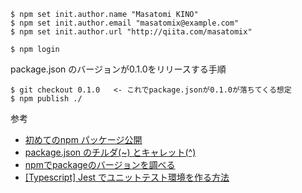 
```
$ npm set init.author.name "Masatomi KINO"
$ npm set init.author.email "masatomix@example.com"
$ npm set init.author.url "http://qiita.com/masatomix"

$ npm login
```



package.json のバージョンが0.1.0をリリースする手順

```
$ git checkout 0.1.0   <- これでpackage.jsonが0.1.0が落ちてくる想定
$ npm publish ./
```

参考

- [初めてのnpm パッケージ公開](https://qiita.com/TsutomuNakamura/items/f943e0490d509f128ae2)
- [package.json のチルダ(~) とキャレット(^)](https://qiita.com/sotarok/items/4ebd4cfedab186355867)
- [npmでpackageのバージョンを調べる](https://blog.katsubemakito.net/nodejs/npm_info_version)
- [[Typescript] Jest でユニットテスト環境を作る方法](https://webbibouroku.com/Blog/Article/typescript-jest)
